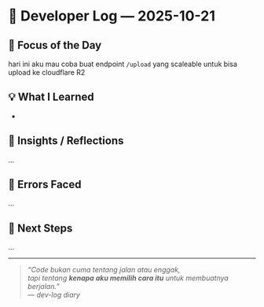# 🌙 Developer Log — 2025-10-21

## 🧠 Focus of the Day

hari ini aku mau coba buat endpoint `/upload` yang scaleable untuk bisa upload ke cloudflare R2

## 💡 What I Learned

-

## 🧩 Insights / Reflections

...

## 🐛 Errors Faced

...

## 🧭 Next Steps

...

---

> _“Code bukan cuma tentang jalan atau enggak,  
> tapi tentang **kenapa aku memilih cara itu** untuk membuatnya berjalan.”_  
> — _dev-log diary_
